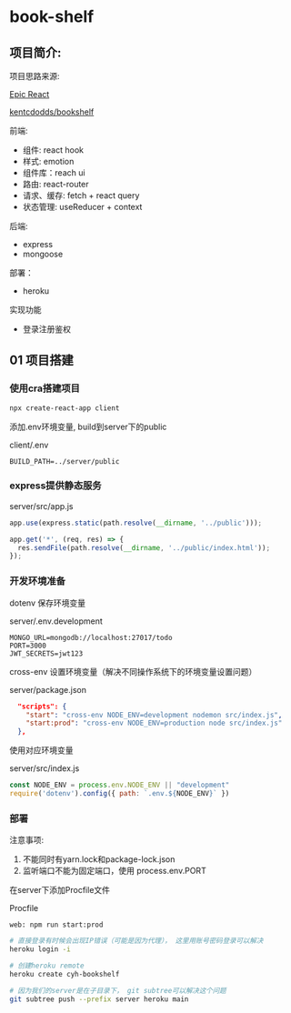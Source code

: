 # book-shelf

## 项目简介:

项目思路来源:

[Epic React](https://epicreact.dev/) 

[kentcdodds/bookshelf](https://github.com/kentcdodds/bookshelf)

前端:

- 组件: react hook
- 样式: emotion
- 组件库：reach ui
- 路由: react-router
- 请求、缓存: fetch + react query
- 状态管理: useReducer + context

后端:

- express
- mongoose

部署：

- heroku

实现功能

- 登录注册鉴权


## 01 项目搭建

### 使用cra搭建项目

```bash
npx create-react-app client
```

添加.env环境变量, build到server下的public

client/.env

```
BUILD_PATH=../server/public
```

### express提供静态服务

server/src/app.js

```javascript
app.use(express.static(path.resolve(__dirname, '../public')));

app.get('*', (req, res) => {
  res.sendFile(path.resolve(__dirname, '../public/index.html'));
});
```

### 开发环境准备

dotenv 保存环境变量

server/.env.development

```
MONGO_URL=mongodb://localhost:27017/todo
PORT=3000
JWT_SECRETS=jwt123
```

cross-env 设置环境变量（解决不同操作系统下的环境变量设置问题）

server/package.json
```json
  "scripts": {
    "start": "cross-env NODE_ENV=development nodemon src/index.js",
    "start:prod": "cross-env NODE_ENV=production node src/index.js"
  },
```

使用对应环境变量

server/src/index.js
```JavaScript
const NODE_ENV = process.env.NODE_ENV || "development"
require('dotenv').config({ path: `.env.${NODE_ENV}` })
```

### 部署

注意事项:
1. 不能同时有yarn.lock和package-lock.json
2. 监听端口不能为固定端口，使用 process.env.PORT

在server下添加Procfile文件

Procfile

```
web: npm run start:prod
```

```bash
# 直接登录有时候会出现IP错误（可能是因为代理）， 这里用账号密码登录可以解决
heroku login -i

# 创建heroku remote
heroku create cyh-bookshelf

# 因为我们的server是在子目录下， git subtree可以解决这个问题
git subtree push --prefix server heroku main
```



